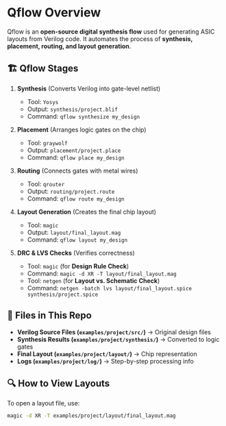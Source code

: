 # Qflow Overview  

Qflow is an **open-source digital synthesis flow** used for generating ASIC layouts from Verilog code. It automates the process of **synthesis, placement, routing, and layout generation**.  

## 🏗️ Qflow Stages  

1. **Synthesis** (Converts Verilog into gate-level netlist)
   - Tool: `Yosys`
   - Output: `synthesis/project.blif`
   - Command: `qflow synthesize my_design`

2. **Placement** (Arranges logic gates on the chip)
   - Tool: `graywolf`
   - Output: `placement/project.place`
   - Command: `qflow place my_design`

3. **Routing** (Connects gates with metal wires)
   - Tool: `qrouter`
   - Output: `routing/project.route`
   - Command: `qflow route my_design`

4. **Layout Generation** (Creates the final chip layout)
   - Tool: `magic`
   - Output: `layout/final_layout.mag`
   - Command: `qflow layout my_design`

5. **DRC & LVS Checks** (Verifies correctness)
   - Tool: `magic` (for **Design Rule Check**)
   - Command: `magic -d XR -T layout/final_layout.mag`
   - Tool: `netgen` (for **Layout vs. Schematic Check**)
   - Command: `netgen -batch lvs layout/final_layout.spice synthesis/project.spice`

## 📂 Files in This Repo  
- **Verilog Source Files (`examples/project/src/`)** → Original design files
- **Synthesis Results (`examples/project/synthesis/`)** → Converted to logic gates
- **Final Layout (`examples/project/layout/`)** → Chip representation
- **Logs (`examples/project/log/`)** → Step-by-step processing info

## 🔍 How to View Layouts  
To open a layout file, use:
```sh
magic -d XR -T examples/project/layout/final_layout.mag
```
